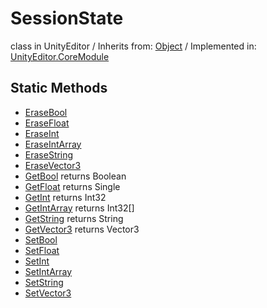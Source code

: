 # SessionState
class in UnityEditor
 / Inherits from: <a href="https://docs.unity3d.com/6000.0/Documentation/ScriptReference/Object.html">Object</a> / Implemented in: <a href="https://docs.unity3d.com/6000.0/Documentation/ScriptReference/UnityEditor.CoreModule.html">UnityEditor.CoreModule</a>
## Static Methods
- <a href="https://docs.unity3d.com/6000.0/Documentation/ScriptReference/SessionState.EraseBool.html">EraseBool</a>
- <a href="https://docs.unity3d.com/6000.0/Documentation/ScriptReference/SessionState.EraseFloat.html">EraseFloat</a>
- <a href="https://docs.unity3d.com/6000.0/Documentation/ScriptReference/SessionState.EraseInt.html">EraseInt</a>
- <a href="https://docs.unity3d.com/6000.0/Documentation/ScriptReference/SessionState.EraseIntArray.html">EraseIntArray</a>
- <a href="https://docs.unity3d.com/6000.0/Documentation/ScriptReference/SessionState.EraseString.html">EraseString</a>
- <a href="https://docs.unity3d.com/6000.0/Documentation/ScriptReference/SessionState.EraseVector3.html">EraseVector3</a>
- <a href="https://docs.unity3d.com/6000.0/Documentation/ScriptReference/SessionState.GetBool.html">GetBool</a> returns Boolean
- <a href="https://docs.unity3d.com/6000.0/Documentation/ScriptReference/SessionState.GetFloat.html">GetFloat</a> returns Single
- <a href="https://docs.unity3d.com/6000.0/Documentation/ScriptReference/SessionState.GetInt.html">GetInt</a> returns Int32
- <a href="https://docs.unity3d.com/6000.0/Documentation/ScriptReference/SessionState.GetIntArray.html">GetIntArray</a> returns Int32[]
- <a href="https://docs.unity3d.com/6000.0/Documentation/ScriptReference/SessionState.GetString.html">GetString</a> returns String
- <a href="https://docs.unity3d.com/6000.0/Documentation/ScriptReference/SessionState.GetVector3.html">GetVector3</a> returns Vector3
- <a href="https://docs.unity3d.com/6000.0/Documentation/ScriptReference/SessionState.SetBool.html">SetBool</a>
- <a href="https://docs.unity3d.com/6000.0/Documentation/ScriptReference/SessionState.SetFloat.html">SetFloat</a>
- <a href="https://docs.unity3d.com/6000.0/Documentation/ScriptReference/SessionState.SetInt.html">SetInt</a>
- <a href="https://docs.unity3d.com/6000.0/Documentation/ScriptReference/SessionState.SetIntArray.html">SetIntArray</a>
- <a href="https://docs.unity3d.com/6000.0/Documentation/ScriptReference/SessionState.SetString.html">SetString</a>
- <a href="https://docs.unity3d.com/6000.0/Documentation/ScriptReference/SessionState.SetVector3.html">SetVector3</a>

